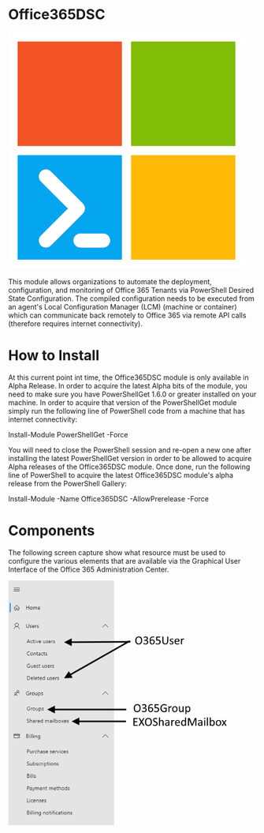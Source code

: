
# Office365DSC

![DSC Resources Flow](https://github.com/Microsoft/Office365DSC/blob/master/Images/Logo.png?raw=true)

This module allows organizations to automate the deployment,
configuration, and monitoring of Office 365 Tenants via PowerShell
Desired State Configuration. The compiled configuration needs to be
executed from an agent's Local Configuration Manager (LCM) (machine
or container) which can communicate back remotely to Office 365 via
remote API calls (therefore requires internet connectivity).

# How to Install

At this current point int time, the Office365DSC module is only
available in Alpha Release. In order to acquire the latest Alpha
bits of the module, you need to make sure you have PowerShellGet
1.6.0 or greater installed on your machine. In order to acquire that
version of the PowerShellGet module simply run the following line of
PowerShell code from a machine that has internet connectivity:

Install-Module PowerShellGet -Force

You will need to close the PowerShell session and re-open a new one
after installing the latest PowerShellGet version in order to be
allowed to acquire Alpha releases of the Office365DSC module. Once
done, run the following line of PowerShell to acquire the latest
Office365DSC module's alpha release from the PowerShell Gallery:

Install-Module -Name Office365DSC -AllowPrerelease -Force

# Components

The following screen capture show what resource must be used to
configure the various elements that are available via the Graphical
User Interface of the Office 365 Administration Center.

![Components](https://github.com/Microsoft/Office365DSC/raw/Dev/Images/Navigation.png)
